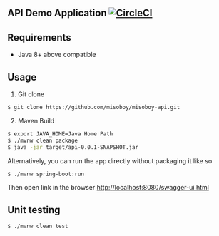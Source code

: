 ## API Demo Application [![CircleCI](https://circleci.com/gh/misoboy/misoboy-api/tree/master.svg?style=shield)](https://circleci.com/gh/misoboy/misoboy-api/tree/master)


## Requirements
* Java 8+ above compatible

## Usage
1. Git clone
```bash
$ git clone https://github.com/misoboy/misoboy-api.git
```

2. Maven Build
```bash
$ export JAVA_HOME=Java Home Path
$ ./mvnw clean package
$ java -jar target/api-0.0.1-SNAPSHOT.jar
```

Alternatively, you can run the app directly without packaging it like so
```bash
$ ./mvnw spring-boot:run
```

Then open link in the browser [http://localhost:8080/swagger-ui.html](http://localhost:8080/swagger-ui.html)

## Unit testing
```bash
$ ./mvnw clean test
```

